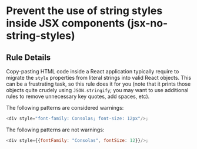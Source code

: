 # Prevent the use of string styles inside JSX components (jsx-no-string-styles)

## Rule Details

Copy-pasting HTML code inside a React application typically require to migrate the `style` properties from literal strings into valid React objects. This can be a frustrating task, so this rule does it for you (note that it prints those objects quite crudely using `JSON.stringify`; you may want to use additional rules to remove unnecessary key quotes, add spaces, etc).

The following patterns are considered warnings:

```js
<div style="font-family: Consolas; font-size: 12px"/>;
```

The following patterns are not warnings:

```js
<div style={{fontFamily: "Consolas", fontSize: 12}}/>;
```
